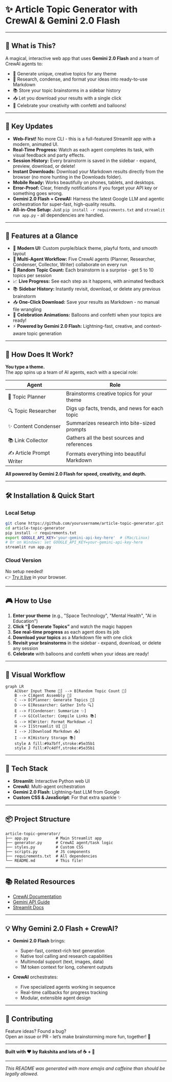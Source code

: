 # ✨ Article Topic Generator with CrewAI & Gemini 2.0 Flash 

---

## 🎉 What is This?

A magical, interactive web app that uses **Gemini 2.0 Flash** and a team of CrewAI agents to:
- 🎯 Generate unique, creative topics for any theme
- 🤖 Research, condense, and format your ideas into ready-to-use Markdown
- 📚 Store your topic brainstorms in a sidebar history
- 📥 Let you download your results with a single click
- 🎈 Celebrate your creativity with confetti and balloons!

---

## 🌟 Key Updates

- **Web-First!** No more CLI - this is a full-featured Streamlit app with a modern, animated UI.
- **Real-Time Progress:** Watch as each agent completes its task, with visual feedback and party effects.
- **Session History:** Every brainstorm is saved in the sidebar - expand, preview, download, or delete!
- **Instant Downloads:** Download your Markdown results directly from the browser (no more hunting in the Downloads folder).
- **Mobile Ready:** Works beautifully on phones, tablets, and desktops.
- **Error-Proof:** Clear, friendly notifications if you forget your API key or something goes wrong.
- **Gemini 2.0 Flash + CrewAI:** Harness the latest Google LLM and agentic orchestration for super-fast, high-quality results.
- **All-in-One Setup:** Just `pip install -r requirements.txt` and `streamlit run app.py` - all dependencies are handled.

---

## 🚀 Features at a Glance

- 🎨 **Modern UI:** Custom purple/black theme, playful fonts, and smooth layout
- 🤹 **Multi-Agent Workflow:** Five CrewAI agents (Planner, Researcher, Condenser, Collector, Writer) collaborate on every run
- 🎲 **Random Topic Count:** Each brainstorm is a surprise - get 5 to 10 topics per session
- 📈 **Live Progress:** See each step as it happens, with animated feedback
- 📚 **Sidebar History:** Instantly revisit, download, or delete any previous brainstorm
- 📥 **One-Click Download:** Save your results as Markdown - no manual file wrangling
- 🎉 **Celebration Animations:** Balloons and confetti when your topics are ready!
- ⚡ **Powered by Gemini 2.0 Flash:** Lightning-fast, creative, and context-aware topic generation

---

## 🧠 How Does It Work?

**You type a theme.**  
The app spins up a team of AI agents, each with a special role:

| Agent | Role |
|-------|------|
| 🎯 Topic Planner | Brainstorms creative topics for your theme |
| 🔍 Topic Researcher | Digs up facts, trends, and news for each topic |
| ✨ Content Condenser | Summarizes research into bite-sized prompts |
| 📚 Link Collector | Gathers all the best sources and references |
| ✍️ Article Prompt Writer | Formats everything into beautiful Markdown |

**All powered by Gemini 2.0 Flash for speed, creativity, and depth.**

---

## 🛠️ Installation & Quick Start

### Local Setup

```bash
git clone https://github.com/yourusername/article-topic-generator.git
cd article-topic-generator
pip install -r requirements.txt
export GOOGLE_API_KEY='your-gemini-api-key-here'  # (Mac/Linux)
# Or on Windows: set GOOGLE_API_KEY=your-gemini-api-key-here
streamlit run app.py
```

### Cloud Version

No setup needed!  
👉 [Try it live](https://agentic-ai-article-title-generator.streamlit.app/) in your browser.

---

## 🎮 How to Use

1. **Enter your theme** (e.g., "Space Technology", "Mental Health", "AI in Education")
2. **Click “🚀 Generate Topics”** and watch the magic happen
3. **See real-time progress** as each agent does its job
4. **Download your topics** as a Markdown file with one click
5. **Revisit your brainstorms** in the sidebar - expand, download, or delete any session
6. **Celebrate** with balloons and confetti when your ideas are ready!

---

## 🔄 Visual Workflow

```mermaid
graph LR
    A[User Input Theme 🎤] --> B[Random Topic Count 🎲]
    B --> C[Agent Assembly 🤖]
    C --> D[Planner: Generate Topics 🎯]
    D --> E[Researcher: Gather Info 🔍]
    E --> F[Condenser: Summarize ✨]
    F --> G[Collector: Compile Links 📚]
    G --> H[Writer: Format Markdown ✍️]
    H --> I[Streamlit UI 🎨]
    I --> J[Download Markdown 📥]
    I --> K[History Storage 📚]
    style A fill:#9a7bff,stroke:#5e35b1
    style J fill:#7c4dff,stroke:#5e35b1
```

---

## 🧩 Tech Stack

- **Streamlit**: Interactive Python web UI
- **CrewAI**: Multi-agent orchestration
- **Gemini 2.0 Flash**: Lightning-fast LLM from Google
- **Custom CSS & JavaScript**: For that extra sparkle ✨

---

## 📦 Project Structure

```
article-topic-generator/
├── app.py            # Main Streamlit app
├── generator.py      # CrewAI agent/task logic
├── styles.py         # Custom CSS
├── scripts.py        # JS components
├── requirements.txt  # All dependencies
└── README.md         # This file!
```

---

## 📚 Related Resources

- [CrewAI Documentation](https://docs.crewai.com)
- [Gemini API Guide](https://ai.google.dev)
- [Streamlit Docs](https://docs.streamlit.io)

---

## 💡 Why Gemini 2.0 Flash + CrewAI?

- **Gemini 2.0 Flash** brings:
  - Super-fast, context-rich text generation
  - Native tool calling and research capabilities
  - Multimodal support (text, images, data)
  - 1M token context for long, coherent outputs

- **CrewAI** orchestrates:
  - Five specialized agents working in sequence
  - Real-time callbacks for progress tracking
  - Modular, extensible agent design

---

## 📝 Contributing

Feature ideas? Found a bug?  
Open an issue or PR - let’s make brainstorming more fun, together! 🚀

---

**Built with ❤️ by Rakshita and lots of ☕ + 🤖**   

---

*This README was generated with more emojis and caffeine than should be legally allowed.* 
